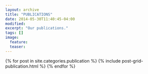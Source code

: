 ```yaml
---
layout: archive
title: "PUBLICATIONS"
date: 2014-05-30T11:40:45-04:00
modified:
excerpt: "Our publications."
tags: []
image:
  feature:
  teaser:
---
```


<div class="archive-wrap">
  <div class="page-content">
  <div class="tiles">
  {% for post in site.categories.publication %}
    {% include post-grid-publication.html %}
  {% endfor %}
  </div><!-- /.tiles -->
  </div><!-- /.page-content -->
</div><!-- /.archive-wrap -->


